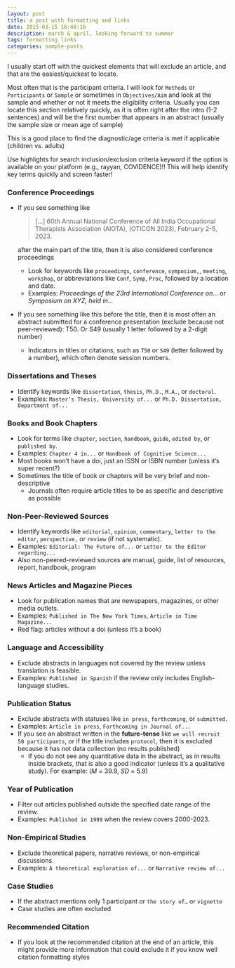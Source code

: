 ```yaml
---
layout: post
title: a post with formatting and links
date: 2015-03-15 16:40:16
description: march & april, looking forward to summer
tags: formatting links
categories: sample-posts
---
```



I usually start off with the quickest elements that will exclude an article, and that are the easiest/quickest to locate.

Most often that is the participant criteria. I will look for `Methods` or `Participants` or `Sample` or sometimes in `Objectives/Aim` and look at the sample and whether or not it meets the eligibility criteria. Usually you can locate this section relatively quickly, as it is often right after the intro (1-2 sentences) and will be the first number that appears in an abstract (usually the sample size or mean age of sample)

This is a good place to find the diagnostic/age criteria is met if applicable (children vs. adults)

Use highlights for search inclusion/exclusion criteria keyword if the option is available on your platform (e.g., rayyan, COVIDENCE)!! This will help identify key terms quickly and screen faster!

### Conference Proceedings

- If you see something like

  > [...] 60th Annual National Conference of All India Occupational Therapists Association (AIOTA), (OTICON 2023), February 2-5, 2023.
  
  after the main part of the title, then it is also considered conference proceedings

  - Look for keywords like `proceedings`, `conference`, `symposium,`, `meeting`, `workshop`, or abbreviations like `Conf`, `Symp`, `Proc`, followed by a location and date.
  - Examples: _Proceedings of the 23rd International Conference on..._ or _Symposium on XYZ, held in..._

- If you see something like this before the title, then it is most often an abstract submitted for a conference presentation (exclude because not peer-reviewed): T50. Or S49 (usually 1 letter followed by a 2-digit number)
  - Indicators in titles or citations, such as `T50` or `S49` (letter followed by a number), which often denote session numbers.

### Dissertations and Theses

- Identify keywords like `dissertation`, `thesis`, `Ph.D.`, `M.A.`, or `doctoral`.
- Examples: `Master’s Thesis, University of...` or `Ph.D. Dissertation, Department of...`

### Books and Book Chapters

- Look for terms like `chapter`, `section`, `handbook`, `guide`, `edited by`, or `published by`.
- Examples: `Chapter 4 in...` or `Handbook of Cognitive Science...`
- Most books won’t have a doi, just an ISSN or ISBN number (unless it’s super recent?)
- Sometimes the title of book or chapters will be very brief and non-descriptive
  - Journals often require article titles to be as specific and descriptive as possible

### Non-Peer-Reviewed Sources

- Identify keywords like `editorial`, `opinion`, `commentary`, `letter to the editor`, `perspective,` or `review` (if not systematic).
- Examples: `Editorial: The Future of...` or `Letter to the Editor regarding...`
- Also non-peered-reviewed sources are manual, guide, list of resources, report, handbook, program

### News Articles and Magazine Pieces

- Look for publication names that are newspapers, magazines, or other media outlets.
- Examples: `Published in The New York Times`, `Article in Time Magazine...`
- Red flag: articles without a doi (unless it’s a book)

### Language and Accessibility

- Exclude abstracts in languages not covered by the review unless translation is feasible.
- Examples: `Published in Spanish` if the review only includes English-language studies.

### Publication Status

- Exclude abstracts with statuses like `in press`, `forthcoming`, or `submitted.`
- Examples: `Article in press`, `Forthcoming in Journal of...`
- If you see an abstract written in the __future-tense__ like `we will recruit 50 participants`, or if the title includes `protocol`, then it is excluded because it has not data collection (no results published)
  - If you do not see any quantitative data in the abstract, as in results inside brackets, that is also a good indicator (unless it’s a qualitative study). For example: (_M_ = 39.9, _SD_ = 5.9)

### Year of Publication

- Filter out articles published outside the specified date range of the review.
- Examples: `Published in 1999` when the review covers 2000-2023.

### Non-Empirical Studies

- Exclude theoretical papers, narrative reviews, or non-empirical discussions.
- Examples: `A theoretical exploration of...` or `Narrative review of...`

### Case Studies

- If the abstract mentions only 1 participant or `the story of…` or `vignette`
- Case studies are often excluded

### Recommended Citation

- If you look at the recommended citation at the end of an article, this might provide more information that could exclude it if you know well citation formatting styles
